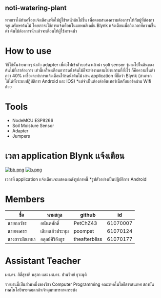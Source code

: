 ## noti-watering-plant
 พวกเราได้ทำเครื่องเเจ้งเตือนเพื่อให้ผู้ใช้รดน้ำต้นไม้ขึ้น เพื่อตอบสนองความต้องการให้กับผู้ที่ต้องการดูเเลรักษาต้นไม้ โดยเราจะใช้การเเจ้งเตือนในแอพพลิเคชั่น Blynk เเจ้งเตือนเมื่อถึงเวลาที่ความชื้นต่ำ ต้นไม้ต้องการน้ำเเล้วจะเตือนให้ผู้ใช้มารดน้ำ
 
 # How to use
 วิธีใช้นั้นง่ายมากๆ นำตัว adapter เพื่ต่อไฟเข้าตัวบอร์ด เเล้วนำ soli sensor จุ่มลงไปในดินของต้นไม้ที่เราต้องการ
เท่านี้เครื่องเตือนการรดน้ำต้นไม้ก็จะทำงานตามโปรแกรมที่สั่งไว้ ก็คือความชื้นต่ำกว่า 40% เครื่องจะทำการเเจ้งเตือนให้รดน้ำต้นไม้
ผ่าน application ที่ชื่อว่า Blynk (สามารถใช้ได้ทั้งระบบปฏิบัติการ Android และ IOS)
*แต่จำเป็นต้องต่ออินเทอร์เน็ตกับบอร์ดผ่าน Wifi ด้วย

# Tools
- NodeMCU ESP8266
- Soil Moisture Sensor
- Adapter
- Jumpers
# เวลา application Blynk เเจ้งเตือน
<a href="https://www.img.live/image/7LQCku"><img src="https://www.img.live/images/2019/05/02/bb.png" alt="bb.png" border="0" /></a>
<a href="https://www.img.live/image/7LQZFi"><img src="https://www.img.live/images/2019/05/02/b.png" alt="b.png" border="0" /></a>

เวลาที่ application เเจ้งเตือนจะเเสดงผลดังรูปภาพนี้
*รูปตัวอย่างเป็นปฏิบัติการ Android

# Members
 ชื่อ  | นามสกุล  | github | id 
 ----- | ----- | ----- | ----- 
 นายกลวัชร | อนันตศักดิ์ | PetChZ43 | 61070007 
 นายพงศธร | เลียงเเก้วประทุม | poompst | 61070124  
 นางสาวมัณฑนา | อดุลย์ศิริอังกูร | theafterbliss | 61070177 
 
 # Assistant Teacher
 ผศ.ดร. กิติ์สุชาติ พสุภา	เเละ ผศ.ดร. ปานวิทย์ ธุวะนุติ

รายงานนี้เป็นส่วนหนึ่งของวิชา Computer Programming 
คณะเทคโนโลยีสารสนเทศ สถาบันเทคโนโลยีพระจอมเกล้าเจ้าคุณทหารลาดกระบัง
